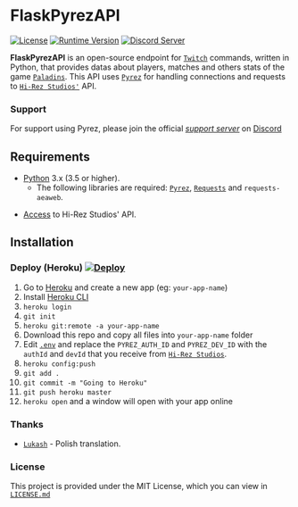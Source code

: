 # FlaskPyrezAPI
[![License](https://img.shields.io/github/license/luissilva1044894/FlaskPyrezAPI.svg?style=plastic&logoWidth=10)](./LICENSE "FlaskPyrezAPI LICENSE")
[![Runtime Version](https://img.shields.io/pypi/pyversions/pyrez.svg?style=plastic&logo=python&logoWidth=10)](https://pypi.org/project/pyrez "Python Runtime Versions")
[![Discord Server](https://img.shields.io/discord/549020573846470659.svg?style=plastic&logo=discord&logoWidth=10)](https://discord.gg/XkydRPS "Support Server on Discord")

**FlaskPyrezAPI** is an open-source endpoint for [`Twitch`](https://twitch.tv "Twitch") commands, written in Python, that provides datas about players, matches and others stats of the game [`Paladins`](https://paladins.com "Paladins Game"). This API uses [`Pyrez`](https://github.com/luissilva1044894/Pyrez "Pyrez Repo") for handling connections and requests to [`Hi-Rez Studios'`](https://www.hirezstudios.com) API.

### Support
For support using Pyrez, please join the official [*support server*](
https://discord.gg/XkydRPS "Support Server on Discord") on [Discord](https://discordapp.com/ "Discord App")

## Requirements
* [Python](http://python.org "Python.org") 3.x (3.5 or higher).
    * The following libraries are required: [`Pyrez`](https://github.com/luissilva1044894/Pyrez "Pyrez repo"), [`Requests`](https://pypi.org/project/requests "requests") and `requests-aeaweb`.
- [Access](https://fs12.formsite.com/HiRez/form48/secure_index.html "Form access to Hi-Rez API") to Hi-Rez Studios' API.

## Installation
### Deploy (Heroku) [![Deploy](https://www.herokucdn.com/deploy/button.svg)](https://heroku.com/deploy?template=https://github.com/luissilva1044894/FlaskPyrezAPI/tree/master)
1. Go to [Heroku](https://id.heroku.com/login) and create a new app (eg: `your-app-name`)
2. Install [Heroku CLI](https://devcenter.heroku.com/articles/heroku-cli)
3. `heroku login`
4. `git init`
5. `heroku git:remote -a your-app-name`
6. Download this repo and copy all files into `your-app-name` folder
7. Edit [`.env`](./.env) and replace the `PYREZ_AUTH_ID` and `PYREZ_DEV_ID` with the `authId` and `devId` that you receive from [`Hi-Rez Studios`](https://fs12.formsite.com/HiRez/form48/secure_index.html).
8. `heroku config:push`
9. `git add .`
10. `git commit -m "Going to Heroku"`
11. `git push heroku master`
12. `heroku open` and a window will open with your app online

### Thanks
* [`Lukash`](https://www.facebook.com/PaladinsPoland/ "Paladins Poland") - Polish translation.

### License
This project is provided under the MIT License, which you can view in [`LICENSE.md`](./LICENSE "FlaskPyrezAPI License")
